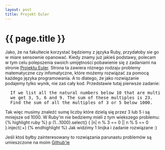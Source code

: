 ```yaml
---
layout: post
title: Projekt Euler
---
```


# {{ page.title }}

Jako, że na fakultecie korzystać będziemy z języka Ruby, przydałoby sie go w miare sensownie opanować. Kiedy znamy już jakieś podstawy, 
polecam w tym celu polepszenia swoich umijętności pobawienie się z zadaniami na stronie <a href="http://projecteuler.net">Projektu Euler</a>.
Strona ta zawiera róznego rodzaju problemy matematyczne czy infomatyczne, które możemy rozwiązać za pomocą każdego języka programowania. 
A to dlatego, że jako rozwiązanie podajemy tylko wynik, nie zaś cały kod.
Przedstawie tutaj pierwsze zadanie: 
<pre>
  If we list all the natural numbers below 10 that are multiples of 3 or 5, 
  we get 3, 5, 6 and 9. The sum of these multiples is 23.
  Find the sum of all the multiples of 3 or 5 below 1000.
</pre>
Tak więc musimy znaleźć sumę liczby które dzielą się przez 3 lub 5 i są mniejsze od 1000. W Ruby'm nie bedziemy mieli z tym wiekszego problemu:
{% highlight ruby %}
  p (1...1000).select() { |n| n % 3 == 0 || n % 5 == 0 }.inject(:+)
{% endhighlight %}
Jak widzimy 1 linijka i zadanie rozwiązane :)

Jeśli ktoś byłby zainteresowany to rozwiązania parunastu problemów są umieszczone na moim <a href="http://github.com/Drzazga/Euler">Github'ie</a>

